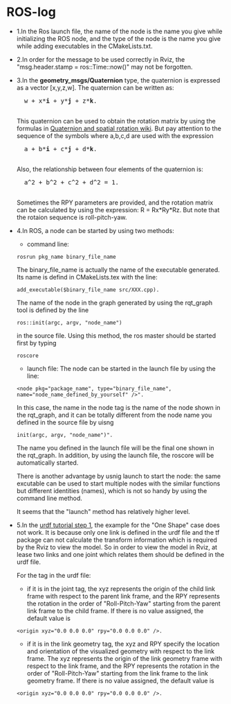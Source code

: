 # ROS-log
- 1.In the Ros launch file, the name of the node is the name you give while initializing the ROS node,
and the type of the node is the name you give while adding executables in the CMakeLists.txt.

- 2.In order for the message to be used correctly in Rviz, the "msg.header.stamp = ros::Time::now()" may not be forgotten.

- 3.In the **geometry_msgs/Quaternion** type, the quaternion is expressed as a vector \[x,y,z,w\]. The quaternion can be written as:
    <pre>
    w + x*<b>i</b> + y*<b>j</b> + z*<b>k</b>.
    </pre>

    This quaternion can be used to obtain the rotation matrix by using the formulas in [Quaternion and spatial rotation wiki](https://en.wikipedia.org/wiki/Quaternions_and_spatial_rotation). But pay attention to the sequence of the symbols where a,b,c,d are used with the expression
    <pre>
    a + b*<b>i</b> + c*<b>j</b> + d*<b>k</b>.
    </pre>

    Also, the relationship between four elements of the quaternion is:
    <pre>
    a^2 + b^2 + c^2 + d^2 = 1.
    </pre>

    Sometimes the RPY parameters are provided, and the rotation matrix can be calculated by using the expression: R = Rx\*Ry\*Rz. But note that the rotaion sequence is roll-pitch-yaw.

- 4.In ROS, a node can be started by using two methods:
     - command line:
     ```
     rosrun pkg_name binary_file_name
     ```
     The binary_file_name is actually the name of the executable generated. Its name is defind in CMakeLists.tex with the line:
     ```
     add_executable($binary_file_name src/XXX.cpp).
     ```
     The name of the node in the graph generated by using the rqt_graph tool is defined by the line
     ```
     ros::init(argc, argv, "node_name")
     ```
     in the source file.
     Using this method, the ros master should be started first by typing
     ```
     roscore
     ```
     - launch file: The node can be started in the launch file by using the line:
     ```
     <node pkg="package_name", type="binary_file_name", name="node_name_defined_by_yourself" />".
     ```
     In this case, the name in the node tag is the name of the node shown in the rqt_graph, and it can be totally different from the node name you defined in the source file by uisng
     ```
     init(argc, argv, "node_name")".
     ```
     The name you defined in the launch file will be the final one shown in the rqt_graph. In addition, by using the launch file, the roscore will be automatically started.

     There is another advantage by usnig launch to start the node: the same excutable can be used to start multiple nodes with the similar functions but different identities (names), which is not so handy by using the command line method.

     It seems that the "launch" method has relatively higher level.

- 5.In the [urdf tutorial step 1](https://wiki.ros.org/urdf/Tutorials/Building_a_Visual_Robot_Model_with_URDF_from_Scratch), the example for the "One Shape" case does not work. It is because only one link is defined in the urdf file and the tf package can not calculate the transform information which is required by the Rviz to view the model. So in order to view the model in Rviz, at lease two links and one joint which relates them should be defined in the urdf file.

    For the <origin> tag in the urdf file:
    - if it is in the joint tag, the xyz represents the origin of the child link frame with respect to the parent link frame, and the RPY represents the rotation in the order of "Roll-Pitch-Yaw" starting from the parent link frame to the child frame. If there is no value assigned, the default value is
    ```
    <origin xyz="0.0 0.0 0.0" rpy="0.0 0.0 0.0" />.
    ```
    - if it is in the link geometry tag, the xyz and RPY specify the location and orientation of the visualized geometry with respect to the link frame. The xyz represents the origin of the link geometry frame with respect to the link frame, and the RPY represents the rotation in the order of "Roll-Pitch-Yaw" starting from the link frame to the link geometry frame. If there is no value assigned, the default value is
    ```
    <origin xyz="0.0 0.0 0.0" rpy="0.0 0.0 0.0" />.
    ```

